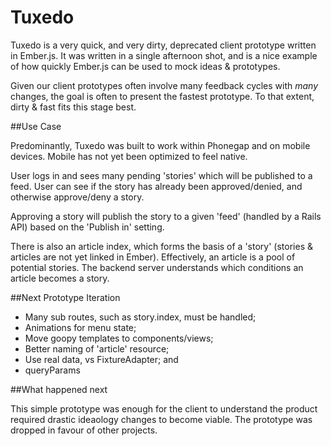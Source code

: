 # Tuxedo

Tuxedo is a very quick, and very dirty, deprecated client prototype written in
Ember.js. It was written in a single afternoon shot, and is a nice
example of how quickly Ember.js can be used to mock ideas & prototypes.

Given our client prototypes often involve many feedback cycles with
_many_ changes, the goal is often to present the fastest prototype. To
that extent, dirty & fast fits this stage best.

##Use Case

Predominantly, Tuxedo was built to work within Phonegap and on mobile
devices. Mobile has not yet been optimized to feel native.

User logs in and sees many pending 'stories' which will be published
to a feed. User can see if the story has already been approved/denied,
and otherwise approve/deny a story.

Approving a story will publish the story to a given 'feed' (handled by a
Rails API) based on the 'Publish in' setting.

There is also an article index, which forms the basis of a 'story'
(stories & articles are not yet linked in Ember). Effectively, an
article is a pool of potential stories. The backend server
understands which conditions an article becomes a story.

##Next Prototype Iteration

- Many sub routes, such as story.index, must be handled;
- Animations for menu state;
- Move goopy templates to components/views;
- Better naming of 'article' resource;
- Use real data, vs FixtureAdapter; and
- queryParams

##What happened next

This simple prototype was enough for the client to
understand the product required drastic ideaology changes to become
viable. The prototype was dropped in favour of other
projects.
